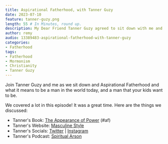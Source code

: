 ```yaml
---
title: Aspirational Fatherhood, with Tanner Guzy
date: 2023-07-10
feature: tanner-guzy.png
length: 55 # In Minutes, round up.
description: My Dear Friend Tanner Guzy agreed to sit down with me and discuss fatherhood and how to instill your values into your children.
author: remy
audio: 13389483-aspirational-fatherhood-with-tanner-guzy
categories:
- Fatherhood
tags: 
- Fatherhood
- Mormonism
- Christianity
- Tanner Guzy
---
```


Join Tanner Guzy and me as we sit down and Aspirational Fatherhood and what it means to be a man in the world today, and a man that your kids want to be.

We covered a lot in this episode! It was a great time. Here are the things we discussed:

* Tanner's Book: [The Appearance of Power](https://amzn.to/3C7CCqy) (#af)
* Tanner's Website: [Masculine Style](https://www.masculine-style.com)
* Tanner's Socials: [Twitter](https://www.twitter.com/tannerguzy) | [Instagram](https://www.instagram.com/tannerguzy)
* Tanner's Podcast: [Spiritual Arson](https://spiritualarson.libsyn.com/)